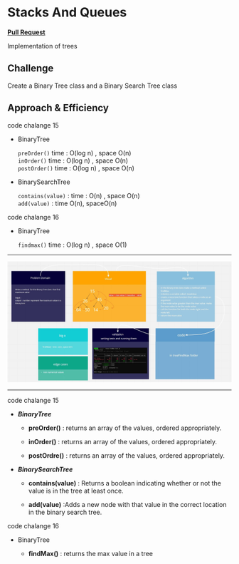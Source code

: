 # Stacks And Queues

[**Pull Request**](https://github.com/hibasalem/data-structures-and-algorithms/pull/46)

Implementation of trees

## Challenge

Create a Binary Tree class and a Binary Search Tree class

## Approach & Efficiency

code chalange 15

- BinaryTree

  `preOrder()` time : O(log n) , space O(n)  
  `inOrder()` time : O(log n) , space O(n)  
  `postOrder()` time : O(log n) , space O(n)

- BinarySearchTree

  `contains(value)` : time : O(n) , space O(n)  
  `add(value)` : time O(n), spaceO(n)

code chalange 16

- BinaryTree

  `findmax()` time : O(log n) , space O(1)

---

![trees](cc16.jpg)

---

code chalange 15

- **_BinaryTree_**

  - **preOrder()** : returns an array of the values, ordered appropriately.

  - **inOrder()** : returns an array of the values, ordered appropriately.

  - **postOrdre()** : returns an array of the values, ordered appropriately.

- **_BinarySearchTree_**

  - **contains(value)** : Returns a boolean indicating whether or not the value is in the tree at least once.

  - **add(value)** :Adds a new node with that value in the correct location in the binary search tree.

code chalange 16

- BinaryTree

  - **findMax()** : returns the max value in a tree
